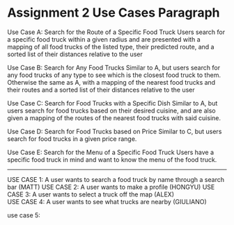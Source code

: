 # Assignment 2 Use Cases Paragraph

Use Case A: Search for the Route of a Specific Food Truck
  Users search for a specific food truck within a given radius and are presented with a mapping of all food trucks of the listed type, their predicted route, and a sorted list of their distances relative to the user

Use Case B: Search for Any Food Trucks
  Similar to A, but users search for any food trucks of any type to see which is the closest food truck to them. Otherwise the same as A, with a mapping of the nearest food trucks and their routes and a sorted list of their distances relative to the user

Use Case C: Search for Food Trucks with a Specific Dish
  Similar to A, but users search for food trucks based on their desired cuisine, and are also given a mapping of the routes of the nearest food trucks with said cuisine. 
 
Use Case D: Search for Food Trucks based on Price
  Similar to C, but users search for food trucks in a given price range.
  
Use Case E: Search for the Menu of a Specific Food Truck
	Users have a specific food truck in mind and want to know the menu of the food truck.


__________

USE CASE 1: A user wants to search a food truck by name through a search bar (MATT)
USE CASE 2: A user wants to make a profile (HONGYU)
USE CASE 3: A user wants to select a truck off the map (ALEX)	
USE CASE 4: A user wants to see what trucks are nearby (GIULIANO)



use case 5: 
